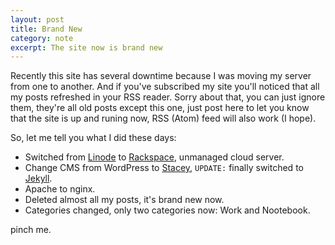 ```yaml
---
layout: post
title: Brand New
category: note
excerpt: The site now is brand new
---
```


<div class=txt>
<p>Recently this site has several downtime because I was moving my server from one to another. And if you've subscribed my site you'll noticed that all my posts refreshed in your RSS reader. Sorry about that, you can just ignore them, they're all old posts except this one, just post here to let you know that the site is up and runing now, RSS (Atom) feed will also work (I hope).</p>

<p>So, let me tell you what I did these days:</p>

<ul> 
	<li>Switched from <a href="http://linode.com/">Linode</a> to <a href="http://www.rackspacecloud.com/">Rackspace</a>, unmanaged cloud server.</li> 
	<li>Change CMS from WordPress to <a href="http://staceyapp.com/">Stacey</a>, <code title="2011-02-04">UPDATE:</code> finally switched to <a href="http://jekyllrb.com/">Jekyll</a>.</li> 
	<li>Apache to nginx.</li> 
	<li>Deleted almost all my posts, it's brand new now.</li> 
	<li>Categories changed, only two categories now: Work and Nootebook.</li> 
</ul>

<p>pinch me.</p>
</div>